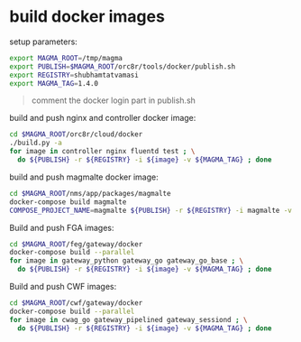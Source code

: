 # build docker images

setup parameters:
```bash
export MAGMA_ROOT=/tmp/magma
export PUBLISH=$MAGMA_ROOT/orc8r/tools/docker/publish.sh
export REGISTRY=shubhamtatvamasi
export MAGMA_TAG=1.4.0
```
> comment the docker login part in publish.sh

build and push nginx and controller docker image:
```bash
cd $MAGMA_ROOT/orc8r/cloud/docker
./build.py -a
for image in controller nginx fluentd test ; \
  do ${PUBLISH} -r ${REGISTRY} -i ${image} -v ${MAGMA_TAG} ; done
```

build and push magmalte docker image:
```bash
cd $MAGMA_ROOT/nms/app/packages/magmalte
docker-compose build magmalte
COMPOSE_PROJECT_NAME=magmalte ${PUBLISH} -r ${REGISTRY} -i magmalte -v ${MAGMA_TAG}
```

Build and push FGA images:
```bash
cd $MAGMA_ROOT/feg/gateway/docker
docker-compose build --parallel
for image in gateway_python gateway_go gateway_go_base ; \
  do ${PUBLISH} -r ${REGISTRY} -i ${image} -v ${MAGMA_TAG} ; done
```

Build and push CWF images:
```bash
cd $MAGMA_ROOT/cwf/gateway/docker
docker-compose build --parallel
for image in cwag_go gateway_pipelined gateway_sessiond ; \
  do ${PUBLISH} -r ${REGISTRY} -i ${image} -v ${MAGMA_TAG} ; done
```
